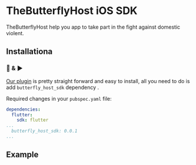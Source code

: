 # TheButterflyHost iOS SDK


TheButterflyHost help you app to take part in the fight against domestic violent.


## Installationa
### 🔌 & ▶️

[Our plugin](https://pub.dev/packages/butterfly_host_sdk) is pretty straight forward and easy to install, all you need to do is add `butterfly_host_sdk` dependency .

Required changes in your `pubspec.yaml` file:
```yaml
dependencies:
  flutter:
    sdk: flutter
...
  butterfly_host_sdk: 0.0.1
...
```

## Example


